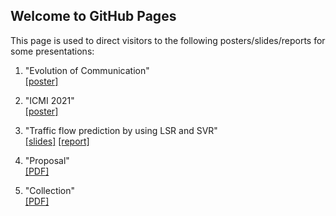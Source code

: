 ## Welcome to GitHub Pages

This page is used to direct visitors to the following posters/slides/reports for some presentations:

1. "Evolution of Communication"<br>
[[poster]](./Evolution_of_Communication.pdf)

2. "ICMI 2021"<br>
[[poster]](./Poster_Presentation_ICMI.pdf)

3. "Traffic flow prediction by using LSR and SVR"<br>
[[slides]](./SVM_slides.pdf) [[report]](./SVM_report.pdf)

4. "Proposal"<br>
[[PDF]](./project_proposal.pdf)

5. "Collection"<br>
[[PDF]](./collection.pdf)

<!-- ### Markdown

Markdown is a lightweight and easy-to-use syntax for styling your writing. It includes conventions for

```markdown
Syntax highlighted code block

# Header 1
## Header 2
### Header 3

- Bulleted
- List

1. Numbered
2. List

**Bold** and _Italic_ and `Code` text

[Link](url) and ![Image](src)
```

For more details see [Basic writing and formatting syntax](https://docs.github.com/en/github/writing-on-github/getting-started-with-writing-and-formatting-on-github/basic-writing-and-formatting-syntax).

### Jekyll Themes

Your Pages site will use the layout and styles from the Jekyll theme you have selected in your [repository settings](https://github.com/qinglin0624/presentations/settings/pages). The name of this theme is saved in the Jekyll `_config.yml` configuration file.

### Support or Contact

Having trouble with Pages? Check out our [documentation](https://docs.github.com/categories/github-pages-basics/) or [contact support](https://support.github.com/contact) and we’ll help you sort it out.
 -->
